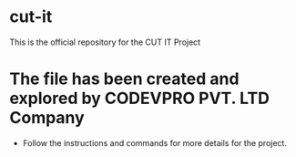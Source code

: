 # cut-it
This is the official repository for the CUT IT Project

# The file has been created and explored by CODEVPRO PVT. LTD Company
* Follow the instructions and commands for more details for the project.